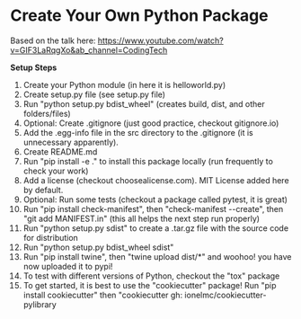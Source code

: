 # Create Your Own Python Package

Based on the talk here: https://www.youtube.com/watch?v=GIF3LaRqgXo&ab_channel=CodingTech

<b>Setup Steps</b>

1. Create your Python module (in here it is helloworld.py)
2. Create setup.py file (see setup.py file)
3. Run "python setup.py bdist_wheel" (creates build, dist, and other folders/files)
4. Optional: Create .gitignore (just good practice, checkout gitignore.io)
5. Add the .egg-info file in the src directory to the .gitignore (it is unnecessary apparently).
6. Create README.md
7. Run "pip install -e ." to install this package locally (run frequently to check your work)
8. Add a license (checkout choosealicense.com). MIT License added here by default.
9. Optional: Run some tests (checkout a package called pytest, it is great)
10. Run "pip install check-manifest", then "check-manifest --create", then "git add MANIFEST.in" (this all helps the next step run properly)
11. Run "python setup.py sdist" to create a .tar.gz file with the source code for distribution
12. Run "python setup.py bdist_wheel sdist"
13. Run "pip install twine", then "twine upload dist/*" and woohoo! you have now uploaded it to pypi!
14. To test with different versions of Python, checkout the "tox" package
15. To get started, it is best to use the "cookiecutter" package! Run "pip install cookiecutter" then "cookiecutter gh: ionelmc/cookiecutter-pylibrary
